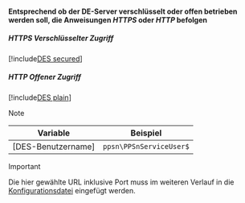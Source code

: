 #### Entsprechend ob der DE-Server verschlüsselt oder offen betrieben werden soll, die Anweisungen <i>HTTPS</i> oder <i>HTTP</i> befolgen

##### <i>HTTPS</i> Verschlüsselter Zugriff

[!include[DES secured](~/des/articles/usersmanual/des.installation.ports.ssl.md)] 

##### <i>HTTP</i> Offener Zugriff

[!include[DES plain](~/des/articles/usersmanual/des.installation.ports.plain.md)]

> [!NOTE]
> | Variable | Beispiel |
> | --- | --- |
> | [DES-Benutzername] | `ppsn\PPSnServiceUser$` |

> [!IMPORTANT]
> Die hier gewählte URL inklusive Port muss im weiteren Verlauf in die [Konfigurationsdatei](<xref:ppsn.mod.installation#iv-ppsn-server-konfigurieren>) eingefügt werden.